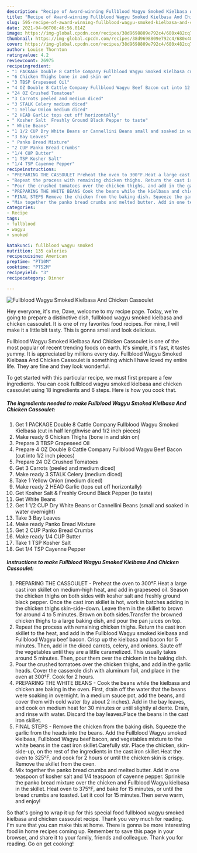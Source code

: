 ```yaml
---
description: "Recipe of Award-winning Fullblood Wagyu Smoked Kielbasa And Chicken Cassoulet"
title: "Recipe of Award-winning Fullblood Wagyu Smoked Kielbasa And Chicken Cassoulet"
slug: 595-recipe-of-award-winning-fullblood-wagyu-smoked-kielbasa-and-chicken-cassoulet
date: 2021-04-06T08:46:56.014Z
image: https://img-global.cpcdn.com/recipes/38d9698809e792c4/680x482cq70/fullblood-wagyu-smoked-kielbasa-and-chicken-cassoulet-recipe-main-photo.jpg
thumbnail: https://img-global.cpcdn.com/recipes/38d9698809e792c4/680x482cq70/fullblood-wagyu-smoked-kielbasa-and-chicken-cassoulet-recipe-main-photo.jpg
cover: https://img-global.cpcdn.com/recipes/38d9698809e792c4/680x482cq70/fullblood-wagyu-smoked-kielbasa-and-chicken-cassoulet-recipe-main-photo.jpg
author: Louise Thornton
ratingvalue: 4.2
reviewcount: 26975
recipeingredient:
- "1 PACKAGE Double 8 Cattle Company Fullblood Wagyu Smoked Kielbasa cut in half lengthwise and 12 inch pieces"
- "6 Chicken Thighs bone in and skin on"
- "3 TBSP Grapeseed Oil"
- "4 OZ Double 8 Cattle Company Fullblood Wagyu Beef Bacon cut into 12 inch pieces"
- "24 OZ Crushed Tomatoes"
- "3 Carrots peeled and medium diced"
- "3 STALK Celery medium diced"
- "1 Yellow Onion medium diced"
- "2 HEAD Garlic tops cut off horizontally"
- " Kosher Salt  Freshly Ground Black Pepper to taste"
- " White Beans"
- "1 1/2 CUP Dry White Beans or Cannellini Beans small and soaked in water overnight"
- "3 Bay Leaves"
- " Panko Bread Mixture"
- "2 CUP Panko Bread Crumbs"
- "1/4 CUP Butter"
- "1 TSP Kosher Salt"
- "1/4 TSP Cayenne Pepper"
recipeinstructions:
- "PREPARING THE CASSOULET Preheat the oven to 300°F.Heat a large cast iron skillet on medium-high heat, and add in grapeseed oil. Season the chicken thighs on both sides with kosher salt and freshly ground black pepper. Once the cast iron skillet is hot, work in batches adding in the chicken thighs skin-side-down. Leave them in the skillet to brown for around 4 to 5 minutes. Brown on both sides.Transfer the browned chicken thighs to a large baking dish, and pour the pan juices on top."
- "Repeat the process with remaining chicken thighs. Return the cast iron skillet to the heat, and add in the Fullblood Wagyu smoked kielbasa and Fullblood Wagyu beef bacon. Crisp up the kielbasa and bacon for 5 minutes. Then, add in the diced carrots, celery, and onions. Saute off the vegetables until they are a little caramelized. This usually takes around 5 minutes. Then, pour them over the chicken in the baking dish."
- "Pour the crushed tomatoes over the chicken thighs, and add in the garlic heads. Cover the casserole dish with aluminum foil, and place in the oven at 300°F. Cook for 2 hours."
- "PREPARING THE WHITE BEANS Cook the beans while the kielbasa and chicken are baking in the oven. First, drain off the water that the beans were soaking in overnight. In a medium sauce pot, add the beans, and cover them with cold water (by about 2 inches). Add in the bay leaves, and cook on medium heat for 30 minutes or until slightly al dente. Drain, and rinse with water. Discard the bay leaves.Place the beans in the cast iron skillet."
- "FINAL STEPS Remove the chicken from the baking dish. Squeeze the garlic from the heads into the beans. Add the Fullblood Wagyu smoked kielbasa, Fullblood Wagyu beef bacon, and vegetables mixture to the white beans in the cast iron skillet.Carefully stir. Place the chicken, skin-side-up, on the rest of the ingredients in the cast iron skillet.Heat the oven to 325°F, and cook for 2 hours or until the chicken skin is crispy. Remove the skillet from the oven."
- "Mix together the panko bread crumbs and melted butter. Add in one teaspoon of kosher salt and 1/4 teaspoon of cayenne pepper. Sprinkle the panko bread mixture over the chicken and Fullblood Wagyu kielbasa in the skillet. Heat oven to 375°F, and bake for 15 minutes, or until the bread crumbs are toasted. Let it cool for 15 minutes.Then serve warm, and enjoy!"
categories:
- Recipe
tags:
- fullblood
- wagyu
- smoked

katakunci: fullblood wagyu smoked 
nutrition: 135 calories
recipecuisine: American
preptime: "PT10M"
cooktime: "PT52M"
recipeyield: "3"
recipecategory: Dinner

---
```



![Fullblood Wagyu Smoked Kielbasa And Chicken Cassoulet](https://img-global.cpcdn.com/recipes/38d9698809e792c4/680x482cq70/fullblood-wagyu-smoked-kielbasa-and-chicken-cassoulet-recipe-main-photo.jpg)

Hey everyone, it's me, Dave, welcome to my recipe page. Today, we're going to prepare a distinctive dish, fullblood wagyu smoked kielbasa and chicken cassoulet. It is one of my favorites food recipes. For mine, I will make it a little bit tasty. This is gonna smell and look delicious.

Fullblood Wagyu Smoked Kielbasa And Chicken Cassoulet is one of the most popular of recent trending foods on earth. It's simple, it's fast, it tastes yummy. It is appreciated by millions every day. Fullblood Wagyu Smoked Kielbasa And Chicken Cassoulet is something which I have loved my entire life. They are fine and they look wonderful.




To get started with this particular recipe, we must first prepare a few ingredients. You can cook fullblood wagyu smoked kielbasa and chicken cassoulet using 18 ingredients and 6 steps. Here is how you cook that.

<!--inarticleads1-->

##### The ingredients needed to make Fullblood Wagyu Smoked Kielbasa And Chicken Cassoulet:

1. Get 1 PACKAGE Double 8 Cattle Company Fullblood Wagyu Smoked Kielbasa (cut in half lengthwise and 1/2 inch pieces)
1. Make ready 6 Chicken Thighs (bone in and skin on)
1. Prepare 3 TBSP Grapeseed Oil
1. Prepare 4 OZ Double 8 Cattle Company Fullblood Wagyu Beef Bacon (cut into 1/2 inch pieces)
1. Prepare 24 OZ Crushed Tomatoes
1. Get 3 Carrots (peeled and medium diced)
1. Make ready 3 STALK Celery (medium diced)
1. Take 1 Yellow Onion (medium diced)
1. Make ready 2 HEAD Garlic (tops cut off horizontally)
1. Get  Kosher Salt &amp; Freshly Ground Black Pepper (to taste)
1. Get  White Beans
1. Get 1 1/2 CUP Dry White Beans or Cannellini Beans (small and soaked in water overnight)
1. Take 3 Bay Leaves
1. Make ready  Panko Bread Mixture
1. Get 2 CUP Panko Bread Crumbs
1. Make ready 1/4 CUP Butter
1. Take 1 TSP Kosher Salt
1. Get 1/4 TSP Cayenne Pepper




<!--inarticleads2-->

##### Instructions to make Fullblood Wagyu Smoked Kielbasa And Chicken Cassoulet:

1. PREPARING THE CASSOULET - Preheat the oven to 300°F.Heat a large cast iron skillet on medium-high heat, and add in grapeseed oil. Season the chicken thighs on both sides with kosher salt and freshly ground black pepper. Once the cast iron skillet is hot, work in batches adding in the chicken thighs skin-side-down. Leave them in the skillet to brown for around 4 to 5 minutes. Brown on both sides.Transfer the browned chicken thighs to a large baking dish, and pour the pan juices on top.
1. Repeat the process with remaining chicken thighs. Return the cast iron skillet to the heat, and add in the Fullblood Wagyu smoked kielbasa and Fullblood Wagyu beef bacon. Crisp up the kielbasa and bacon for 5 minutes. Then, add in the diced carrots, celery, and onions. Saute off the vegetables until they are a little caramelized. This usually takes around 5 minutes. Then, pour them over the chicken in the baking dish.
1. Pour the crushed tomatoes over the chicken thighs, and add in the garlic heads. Cover the casserole dish with aluminum foil, and place in the oven at 300°F. Cook for 2 hours.
1. PREPARING THE WHITE BEANS - Cook the beans while the kielbasa and chicken are baking in the oven. First, drain off the water that the beans were soaking in overnight. In a medium sauce pot, add the beans, and cover them with cold water (by about 2 inches). Add in the bay leaves, and cook on medium heat for 30 minutes or until slightly al dente. Drain, and rinse with water. Discard the bay leaves.Place the beans in the cast iron skillet.
1. FINAL STEPS - Remove the chicken from the baking dish. Squeeze the garlic from the heads into the beans. Add the Fullblood Wagyu smoked kielbasa, Fullblood Wagyu beef bacon, and vegetables mixture to the white beans in the cast iron skillet.Carefully stir. Place the chicken, skin-side-up, on the rest of the ingredients in the cast iron skillet.Heat the oven to 325°F, and cook for 2 hours or until the chicken skin is crispy. Remove the skillet from the oven.
1. Mix together the panko bread crumbs and melted butter. Add in one teaspoon of kosher salt and 1/4 teaspoon of cayenne pepper. Sprinkle the panko bread mixture over the chicken and Fullblood Wagyu kielbasa in the skillet. Heat oven to 375°F, and bake for 15 minutes, or until the bread crumbs are toasted. Let it cool for 15 minutes.Then serve warm, and enjoy!




So that's going to wrap it up for this special food fullblood wagyu smoked kielbasa and chicken cassoulet recipe. Thank you very much for reading. I'm sure that you can make this at home. There is gonna be more interesting food in home recipes coming up. Remember to save this page in your browser, and share it to your family, friends and colleague. Thank you for reading. Go on get cooking!
